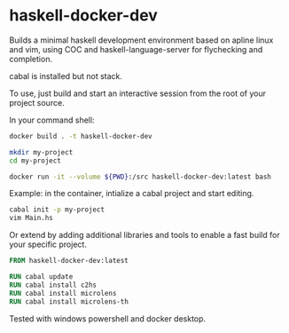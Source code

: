 # haskell-docker-dev

Builds a minimal haskell development environment based on apline linux and vim, using COC and haskell-language-server for flychecking and completion.

cabal is installed but not stack.

To use, just build and start an interactive session from the root of your project source.

In your command shell:

```bash
docker build . -t haskell-docker-dev

mkdir my-project
cd my-project

docker run -it --volume ${PWD}:/src haskell-docker-dev:latest bash
```

Example: in the container, intialize a cabal project and start editing.

```bash
cabal init -p my-project
vim Main.hs
```

Or extend by adding additional libraries and tools to enable a fast build for your specific project.

```Dockerfile
FROM haskell-docker-dev:latest

RUN cabal update
RUN cabal install c2hs
RUN cabal install microlens
RUN cabal install microlens-th
```

Tested with windows powershell and docker desktop.